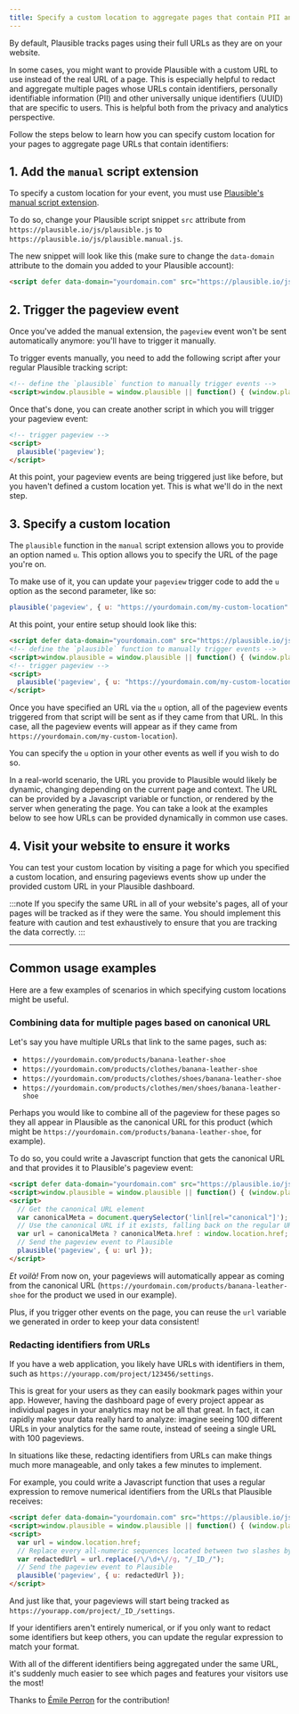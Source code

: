 ```yaml
---
title: Specify a custom location to aggregate pages that contain PII and other UUIDs
---
```


By default, Plausible tracks pages using their full URLs as they are on your website.

In some cases, you might want to provide Plausible with a custom URL to use instead of the real URL of a page. This is especially helpful to redact and aggregate multiple pages whose URLs contain identifiers, personally identifiable information (PII) and other universally unique identifiers (UUID) that are specific to users. This is helpful both from the privacy and analytics perspective.

Follow the steps below to learn how you can specify custom location for your pages to aggregate page URLs that contain identifiers:

## 1. Add the `manual` script extension
To specify a custom location for your event, you must use [Plausible's manual script extension](script-extensions.md#plausiblemanualjs). 

To do so, change your Plausible script snippet `src` attribute from `https://plausible.io/js/plausible.js` to `https://plausible.io/js/plausible.manual.js`.

The new snippet will look like this (make sure to change the `data-domain` attribute to the domain you added to your Plausible account):

```html
<script defer data-domain="yourdomain.com" src="https://plausible.io/js/plausible.manual.js"></script>
```


## 2. Trigger the pageview event

Once you've added the manual extension, the `pageview` event won't be sent automatically anymore: you'll have to trigger it manually.

To trigger events manually, you need to add the following script after your regular Plausible tracking script:

```html
<!-- define the `plausible` function to manually trigger events -->
<script>window.plausible = window.plausible || function() { (window.plausible.q = window.plausible.q || []).push(arguments) }</script>
```

Once that's done, you can create another script in which you will trigger your pageview event:

```html
<!-- trigger pageview -->
<script>
  plausible('pageview');
</script>
```

At this point, your pageview events are being triggered just like before, but you haven't defined a custom location yet. 
This is what we'll do in the next step.

## 3. Specify a custom location
The `plausible` function in the `manual` script extension allows you to provide an option named `u`. 
This option allows you to specify the URL of the page you're on.

To make use of it, you can update your `pageview` trigger code to add the `u` option as the second parameter, like so:

```js
plausible('pageview', { u: "https://yourdomain.com/my-custom-location" });
```

At this point, your entire setup should look like this:

```html
<script defer data-domain="yourdomain.com" src="https://plausible.io/js/plausible.manual.js"></script>
<!-- define the `plausible` function to manually trigger events -->
<script>window.plausible = window.plausible || function() { (window.plausible.q = window.plausible.q || []).push(arguments) }</script>
<!-- trigger pageview -->
<script>
  plausible('pageview', { u: "https://yourdomain.com/my-custom-location" });
</script>
```

Once you have specified an URL via the `u` option, all of the pageview events triggered from that script will be sent as if they came from that URL. In this case, all the pageview events will appear as if they came from `https://yourdomain.com/my-custom-location`).

You can specify the `u` option in your other events as well if you wish to do so. 

In a real-world scenario, the URL you provide to Plausible would likely be dynamic, changing depending on the current page and context. The URL can be provided by a Javascript variable or function, or rendered by the server when generating the page. You can take a look at the examples below to see how URLs can be provided dynamically in common use cases.

## 4. Visit your website to ensure it works

You can test your custom location by visiting a page for which you specified a custom location, and ensuring pageviews events show up under the provided custom URL in your Plausible dashboard.

:::note
If you specify the same URL in all of your website's pages, all of your pages will be tracked as if they were the same. You should implement this feature with caution and test exhaustively to ensure that you are tracking the data correctly.
:::

---

## Common usage examples

Here are a few examples of scenarios in which specifying custom locations might be useful.
### Combining data for multiple pages based on canonical URL

Let's say you have multiple URLs that link to the same pages, such as:

- `https://yourdomain.com/products/banana-leather-shoe`
- `https://yourdomain.com/products/clothes/banana-leather-shoe`
- `https://yourdomain.com/products/clothes/shoes/banana-leather-shoe`
- `https://yourdomain.com/products/clothes/men/shoes/banana-leather-shoe`

Perhaps you would like to combine all of the pageview for these pages so they all appear in Plausible as the canonical URL for this product (which might be `https://yourdomain.com/products/banana-leather-shoe`, for example).

To do so, you could write a Javascript function that gets the canonical URL and that provides it to Plausible's pageview event:

```html
<script defer data-domain="yourdomain.com" src="https://plausible.io/js/plausible.manual.js"></script>
<script>window.plausible = window.plausible || function() { (window.plausible.q = window.plausible.q || []).push(arguments) }</script>
<script>
  // Get the canonical URL element
  var canonicalMeta = document.querySelector('linl[rel="canonical"]');
  // Use the canonical URL if it exists, falling back on the regular URL when it doesn't.
  var url = canonicalMeta ? canonicalMeta.href : window.location.href;
  // Send the pageview event to Plausible
  plausible('pageview', { u: url });
</script>
```

_Et voilà!_ From now on, your pageviews will automatically appear as coming from the canonical URL (`https://yourdomain.com/products/banana-leather-shoe` for the product we used in our example).

Plus, if you trigger other events on the page, you can reuse the `url` variable we generated in order to keep your data consistent!

### Redacting identifiers from URLs

If you have a web application, you likely have URLs with identifiers in them, such as `https://yourapp.com/project/123456/settings`. 

This is great for your users as they can easily bookmark pages within your app. 
However, having the dashboard page of every project appear as individual pages in your analytics may not be all that great. 
In fact, it can rapidly make your data really hard to analyze: imagine seeing 100 different URLs in your analytics for the same route, instead of seeing a single URL with 100 pageviews.

In situations like these, redacting identifiers from URLs can make things much more manageable, and only takes a few minutes to implement.

For example, you could write a Javascript function that uses a regular expression to remove numerical identifiers from the URLs that Plausible receives:

```html
<script defer data-domain="yourdomain.com" src="https://plausible.io/js/plausible.manual.js"></script>
<script>window.plausible = window.plausible || function() { (window.plausible.q = window.plausible.q || []).push(arguments) }</script>
<script>
  var url = window.location.href;
  // Replace every all-numeric sequences located between two slashes by "_ID_"
  var redactedUrl = url.replace(/\/\d+\//g, "/_ID_/");
  // Send the pageview event to Plausible
  plausible('pageview', { u: redactedUrl });
</script>
```

And just like that, your pageviews will start being tracked as `https://yourapp.com/project/_ID_/settings`. 

If your identifiers aren't entirely numerical, or if you only want to redact some identifiers but keep others, you can update the regular expression to match your format.

With all of the different identifiers being aggregated under the same URL, it's suddenly much easier to see which pages and features your visitors use the most!

Thanks to [Émile Perron](https://github.com/EmilePerron) for the contribution! 
